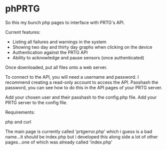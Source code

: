 # phPRTG

So this my bunch php pages to interface with PRTG's API.


Current features:

* Listing all failures and warnings in the system
* Showing two day and thirty day graphs when clicking on the device
* Authentication against the PRTG API
* Ability to acknowledge and pause sensors (once authenticated)



Once downloaded, put all files onto a web server.


To connect to the API, you will need a username and password.
I recommend creating a read-only account to access the API.
Passhash the password, you can see how to do this in the API pages of your PRTG server.

Add your chosen user and their passhash to the config.php file.
Add your PRTG server to the config file.



Requirements:

php and curl




The main page is currently called 'prtgerror.php' which i guess is a bad name...it should be index.php but i developed this along side a lot of other pages...one of which was already called 'index.php'

